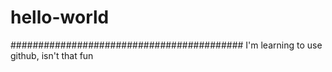 # hello-world
##########################################
I'm learning to use github, isn't that fun
